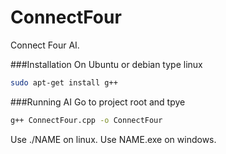 # ConnectFour
Connect Four AI.

###Installation
On Ubuntu or debian type linux

```bash
sudo apt-get install g++
```

###Running AI
Go to project root and tpye
```bash
g++ ConnectFour.cpp -o ConnectFour
```

Use ./NAME on linux.
Use NAME.exe on windows.
